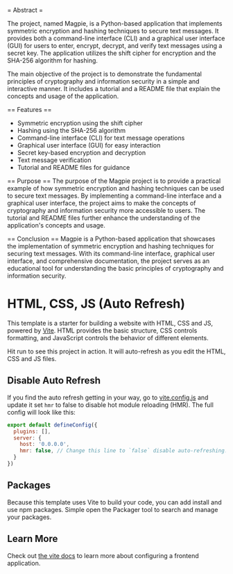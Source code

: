 = Abstract =

The project, named Magpie, is a Python-based application that implements symmetric encryption and hashing techniques to secure text messages. It provides both a command-line interface (CLI) and a graphical user interface (GUI) for users to enter, encrypt, decrypt, and verify text messages using a secret key. The application utilizes the shift cipher for encryption and the SHA-256 algorithm for hashing.

The main objective of the project is to demonstrate the fundamental principles of cryptography and information security in a simple and interactive manner. It includes a tutorial and a README file that explain the concepts and usage of the application.

== Features ==
- Symmetric encryption using the shift cipher
- Hashing using the SHA-256 algorithm
- Command-line interface (CLI) for text message operations
- Graphical user interface (GUI) for easy interaction
- Secret key-based encryption and decryption
- Text message verification
- Tutorial and README files for guidance

== Purpose ==
The purpose of the Magpie project is to provide a practical example of how symmetric encryption and hashing techniques can be used to secure text messages. By implementing a command-line interface and a graphical user interface, the project aims to make the concepts of cryptography and information security more accessible to users. The tutorial and README files further enhance the understanding of the application's concepts and usage.

== Conclusion ==
Magpie is a Python-based application that showcases the implementation of symmetric encryption and hashing techniques for securing text messages. With its command-line interface, graphical user interface, and comprehensive documentation, the project serves as an educational tool for understanding the basic principles of cryptography and information security.



# HTML, CSS, JS (Auto Refresh)

This template is a starter for building a website with HTML, CSS and JS, powered by [Vite](https://vitejs.dev/). HTML provides the basic structure, CSS controls formatting, and JavaScript controls the behavior of different elements.

Hit run to see this project in action. It will auto-refresh as you edit the HTML, CSS and JS files.

## Disable Auto Refresh

If you find the auto refresh getting in your way, go to [vite.config.js](./vite.config.js) and update it set `hmr` to false to disable hot module reloading (HMR). The full config will look like this:

```js
export default defineConfig({
  plugins: [],
  server: {
    host: '0.0.0.0',
    hmr: false, // Change this line to `false` disable auto-refreshing.
  }
})
```

## Packages

Because this template uses Vite to build your code, you can add install and use npm packages. Simple open the Packager tool to search and manage your packages.

## Learn More

Check out [the vite docs](https://vitejs.dev) to learn more about configuring a frontend application.
